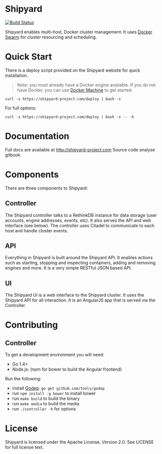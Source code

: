 # Shipyard

[![Build Status](https://travis-ci.org/shipyard/shipyard.svg?branch=master)](https://travis-ci.org/shipyard/shipyard)

Shipyard enables multi-host, Docker cluster management.  It uses [Docker Swarm](https://docs.docker.com/swarm) for cluster resourcing and scheduling.

# Quick Start
There is a deploy script provided on the Shipyard website for quick
installation.

> Note: you must already have a Docker engine available.  If you do not have
Docker, you can use [Docker Machine](https://github.com/docker/machine) to
get started.

```
curl -s https://shipyard-project.com/deploy | bash -s
```

For full options:

```
curl -s https://shipyard-project.com/deploy | bash -s -- -h
```

# Documentation
Full docs are available at http://shipyard-project.com
Source code analyse gitbook [](https://fanux.gitbooks.io/docker/content/swarm-uiyuan_ma_fen_xi.html)

# Components
There are three components to Shipyard:

## Controller
The Shipyard controller talks to a RethinkDB instance for data storage (user accounts, engine addresses, events, etc).  It also serves the API and web interface (see below).  The controller uses Citadel to communicate to each host and handle cluster events.

## API
Everything in Shipyard is built around the Shipyard API.  It enables actions such as starting, stopping and inspecting containers, adding and removing engines and more.  It is a very simple RESTful JSON based API.

## UI
The Shipyard UI is a web interface to the Shipyard cluster.  It uses the Shipyard API for all interaction.  It is an AngularJS app that is served via the Controller.

# Contributing

## Controller
To get a development environment you will need:

* Go 1.4+
* Node.js: (npm for bower to build the Angular frontend)

Run the following:

* install [Godep](https://github.com/tools/godep): `go get github.com/tools/godep`
* run `npm install -g bower` to install bower
* run `make build` to build the binary
* run `make media` to build the media
* run `./controller -h` for options

# License
Shipyard is licensed under the Apache License, Version 2.0. See LICENSE for full license text.
